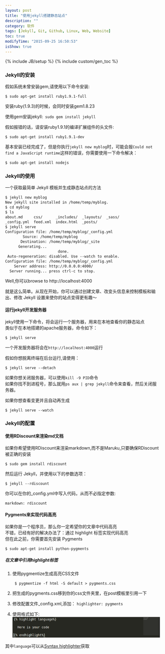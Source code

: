 ```yaml
---
layout: post
title: "使用jekyll搭建静态站点"
description: ""
category: 软件
tags: [Jekyll, Git, Github, Linux, Web, Website]
toc: true
modifyTime: "2015-09-25 16:50:53"
isShow: true
---
```

{% include JB/setup %}
{% include custom/gen_toc %}

### Jekyll的安装  

假如系统未曾安装gem,请使用以下命令安装: 

	$ sudo apt-get install ruby1.9.1-full

安装ruby(1.9.3)的时候，会同时安装gem1.8.23  
  
使用gem安装jekyll:` sudo gem install jekyll`  

假如报错的话，请安装ruby1.9.1的编译扩展组件的头文件:  

	$ sudo apt-get install ruby1.9.1-dev    

基本安装已经完成了，但是你执行`jekyll new myblog`时，可能会报`Could not find a JavaScript runtime`这样的错误，你需要使用一下命令解决：  

	$ sudo apt-get install nodejs  

### Jekyll的使用  

一个获取最简单 Jekyll 模板并生成静态站点的方法  

	$ jekyll new myblog
	New jekyll site installed in /home/temp/myblog.  
	$ cd myblog
	$ ls
	about.md     css/      _includes/  _layouts/  _sass/
	_config.yml  feed.xml  index.html  _posts/
	$ jekyll serve
	Configuration file: /home/temp/myblog/_config.yml
		    Source: /home/temp/myblog
	       Destination: /home/temp/myblog/_site
	      Generating... 
                    	    done.
	 Auto-regeneration: disabled. Use --watch to enable.
	Configuration file: /home/temp/myblog/_config.yml
	    Server address: http://0.0.0.0:4000/
	  Server running... press ctrl-c to stop.

Well,你可以browse to http://localhost:4000  

就是这么简单。从现在开始，你可以通过创建文章、改变头信息来控制模板和输出、修改 Jekyll 设置来使你的站点变得更有趣～  

#### 运行jekyll开发服务器  

jekyll使用一下命令，将会运行一个服务器，用来在本地查看你的静态站点  
类似于在本地搭建的apache服务器，命令如下：  

	$ jekyll serve  

一个开发服务器将会在`http://localhost:4000`运行  

假如你想脱离终端在后台运行,请使用：  

	$ jekyll serve --detach

如果你想关闭服务器，可以使用`kill -9 PID`命令  
如果你找不到进程号，那么就用`ps aux | grep jekyll`命令来查看，然后关闭服务器。  

如果你想查看变更并且自动再生成  

	$ jekyll serve --watch 

### Jekyll的配置

#### 使用RDiscount来渲染md文档  

如果你希望使用RDiscount来渲染markdown,而不是Maruku,只要确保RDiscount被正确的安装  

	$ sudo gem install rdiscount  

然后运行 Jekyll，并使用以下的参数选项：  

	$ jekyll --rdiscount  

你可以在你的_config.yml中写入代码，从而不必指定参数:  

	markdown: rdiscount  

#### Pygments来实现代码高亮  

如果你是一个程序员，那么你一定希望你的文章中代码高亮  
不错，已经有好的解决办法了：通过 highlight 标签实现代码高亮  
但在此之前，你需要首先安装 Pygments  

	$ sudo apt-get install python-pygments  

##### 在文章中引用highlight标签  

1. 使用pygmentize生成高亮CSS文件  

		$ pygmentize -f html -S default > pygments.css  

2. 把生成的pygments.css移到你的css文件夹里，在post模板里引用一下  

3. 修改配置文件_config.xml,添加： `highlighter: pygments`  

4. 使用格式如下:    
![helighter_demo](/assets/imgs/heligher_demo.png)

其中`language`可以从[Syntax highlighter][pygments-syntax-heghlighter]获取   

[pygments-syntax-heghlighter]:http://pygments.org/docs/lexers/ "pygments语法高亮"


